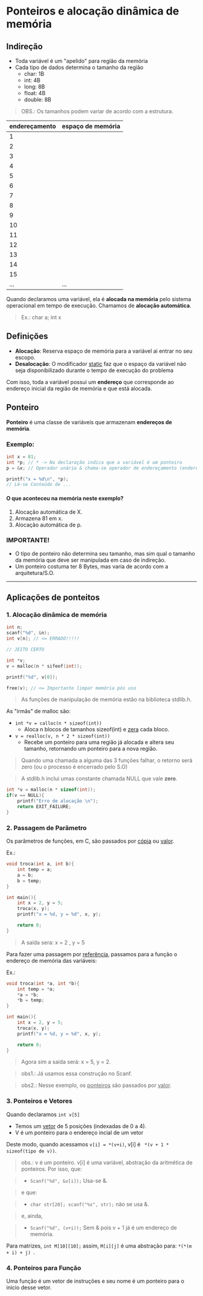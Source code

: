 # Ponteiros e alocação dinâmica de memória

## Indireção

- Toda variável é um "apelido" para região da memória
- Cada tipo de dados determina o tamanho da região
    - char: 1B
    - int: 4B
    - long: 8B
    - float: 4B
    - double: 8B

> OBS.: Os tamanhos podem variar de acordo com a estrutura.

| endereçamento | espaço de memória |
|---------------|-------------------|
| 1 | |
| 2 | |
| 3 | |
|4 | |
|5 | |
|6 | | 
|7 | | 
|8 | | 
|9 | |
|10 | |
|11 | | 
|12 | |
|13 | |
|14 | | 
|15 | |
|... | ... | 

Quando declaramos uma variável, ela é **alocada na memória** pelo sistema operacional em tempo de execução. Chamamos de **alocação automática**.
> Ex.: char a; int x

## Definições

- **Alocação**: Reserva espaço de memória para a variável ai entrar no seu escopo.
- **Desalocação**: O modificador <u>static</u> faz que o espaço da variável não seja disponibilizado durante o tempo de execução do problema

Com isso, toda a variável possui um **endereço** que corresponde ao endereço inicial da região de memória e que está alocada.

## Ponteiro

**Ponteiro** é uma classe de variáveis que armazenam **endereços de memória**. 

### Exemplo:

```C
int x = 81;
int *p; // * -> Na declaração indica que a variável é um ponteiro
p = &x; // Operador unário & chama-se operador de endereçamento (endereço de ...)

printf("x = %d\n", *p);
// Lê-se Conteúdo de ...

```

#### O que aconteceu na memória neste exemplo?

1. Alocação automática de X.
2. Armazena 81 em x.
3. Alocação automática de p.

### **IMPORTANTE!**

- O tipo de ponteiro não determina seu tamanho, mas sim qual o tamanho da memória que deve ser manipulada em caso de indireção.
- Um ponteiro costuma ter 8 Bytes, mas varia de acordo com a arquitetura/S.O.


--- 

## Aplicações de ponteitos

### 1. Alocação dinâmica de memória

```c
int n;
scanf("%d", &n);
int v[n]; // <= ERRADO!!!!!

// JEITO CERTO

int *v;
v = malloc(n * sifeof(int));

printf("%d", v[0]);

free(v); // <= Importante limpar memória pós uso

```
> As funções de manipulação de memória estão na biblioteca stdlib.h.

As "irmãs" de malloc são:

- ``` int *v = calloc(n * sizeof(int)) ```
    - Aloca n blocos de tamanhos sizeof(int) e <u>zera</u> cada bloco.
- ``` v = realloc(v, n * 2 * sizeof(int)) ```
    - Recebe um ponteiro para uma região já alocada e altera seu tamanho, retornando um ponteiro para a nova região.

> Quando uma chamada a alguma das 3 funções falhar, o retorno será zero (ou o processo é encerrado pelo S.O)

> A stdlib.h inclui umas constante chamada NULL que vale **zero**.

```c
int *v = malloc(n * sizeof(int));
if(v == NULL){
    printf("Erro de alocação \n");
    return EXIT_FAILURE;
}
```
### 2. Passagem de Parâmetro

Os parâmetros de funções, em C, são passados por <u>cópia</u> ou <u>valor</u>.

Ex.:
```c
void troca(int a, int b){
    int temp = a;
    a = b;
    b = temp;
}

int main(){
    int x = 2, y = 5;
    troca(x, y);
    printf("x = %d, y = %d", x, y);

    return 0;
}
```

> A saída sera: x = 2 , y = 5

Para fazer uma passagem por <u>referência</u>, passamos para a função o endereço de memória das variáveis:

Ex.:
```c
void troca(int *a, int *b){
    int temp = *a;
    *a = *b;
    *b = temp;
}

int main(){
    int x = 2, y = 5;
    troca(x, y);
    printf("x = %d, y = %d", x, y);

    return 0;
}

```

> Agora sim a saída será: x = 5, y = 2.

> obs1.: Já usamos essa construção no Scanf.

> obs2.: Nesse exemplo, os <u>ponteiros</u> são passados por <u>valor</u>.

### 3. Ponteiros e Vetores

Quando declaramos ``` int v[5] ```

- Temos um <u>vetor</u> de 5 posições (indexadas de 0 a 4).
- V é um ponteiro para o endereço incial de um vetor

Deste modo, quando acessamos ``` v[i] = *(v+i) ```, v[i] é ``` *(v + 1 * sizeof(tipo de v))```.

> obs.: v é um ponteiro. v[i] é uma variável, abstração da aritmética de ponteiros. Por isso, que:

> - ``` Scanf("%d", &v[i]); ``` Usa-se &.

> e que:

> - ``` char str[20]; scanf("%s", str); ``` não se usa &.

> e, ainda, 

> - ``` Scanf("%d", (v+i)); ``` Sem & pois v + 1 já é um endereço de memória.

Para matrizes, ``` int M[10][10]; ``` assim, ``` M[i][j] ``` é uma abstração para: ```*(*(m + i) + j) ```.

### 4. Ponteiros para Função

Uma função é um vetor de instruções e seu nome é um ponteiro para o inicio desse vetor.




